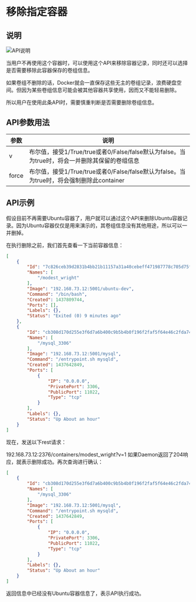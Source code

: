 # 移除指定容器

## 说明

![API说明](http://images.dostudy.top/doc/docker/6f89608f-cc59-4487-b4ff-27b9ab87a6d7.png)

当用户不再使用这个容器时，可以使用这个API来移除容器记录，同时还可以选择是否需要移除此容器保存的卷组信息。

如果卷组不删除的话，Docker就会一直保存这些无主的卷组记录，浪费硬盘空间。但因为某些卷组信息可能会被其他容器共享使用，因而又不能轻易删除。

所以用户在使用此条API时，需要慎重判断是否需要删除卷组信息。

## API参数用法

| 参数  | 说明                                                         |
| ----- | ------------------------------------------------------------ |
| v     | 布尔值，接受1/True/true或者0/False/false默认为false。当为true时，将会一并删除其保留的卷组信息 |
| force | 布尔值，接受1/True/true或者0/False/false默认为false。当为true时，将会强制删除此container |

## API示例

假设目前不再需要Ubuntu容器了，用户就可以通过这个API来删除Ubuntu容器记录。因为Ubuntu容器仅仅是用来演示的，其卷组信息没有其他用途，所以可以一并删掉。

在执行删除之前，我们首先查看一下当前容器信息：

```json
[
    {
        "Id": "7c826ceb39d2831b4bb21b11157a31a40cebeff471987778c705d75f871d4b35",
        "Names": [
            "/modest_wright"
        ],
        "Image": "192.168.73.12:5001/ubuntu-dev",
        "Command": "/bin/bash",
        "Created": 1437809744,
        "Ports": [],
        "Labels": {},
        "Status": "Exited (0) 9 minutes ago"
    },
    {
        "Id": "cb308d170d255e3f6d7a6b400c9b5b4b0f196f2faf5f64e46c2fda748591681c",
        "Names": [
            "/mysql_3306"
        ],
        "Image": "192.168.73.12:5001/mysql",
        "Command": "/entrypoint.sh mysqld",
        "Created": 1437642849,
        "Ports": [
            {
                "IP": "0.0.0.0",
                "PrivatePort": 3306,
                "PublicPort": 11022,
                "Type": "tcp"
            }
        ],
        "Labels": {},
        "Status": "Up About an hour"
    }
]
```

现在，发送以下rest请求：

192.168.73.12:2376/containers/modest_wright?v=1
如果Daemon返回了204响应，就表示删除成功。再次查询进行确认：

```json
[
    {
        "Id": "cb308d170d255e3f6d7a6b400c9b5b4b0f196f2faf5f64e46c2fda748591681c",
        "Names": [
            "/mysql_3306"
        ],
        "Image": "192.168.73.12:5001/mysql",
        "Command": "/entrypoint.sh mysqld",
        "Created": 1437642849,
        "Ports": [
            {
                "IP": "0.0.0.0",
                "PrivatePort": 3306,
                "PublicPort": 11022,
                "Type": "tcp"
            }
        ],
        "Labels": {},
        "Status": "Up About an hour"
    }
]
```

返回信息中已经没有Ubuntu容器信息了，表示API执行成功。
